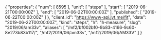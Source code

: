 {
  "properties": {
    "num": [
      8595
    ],
    "unit": [
      "steps"
    ],
    "start": [
      "2019-06-21T00:00:00Z"
    ],
    "end": [
      "2019-06-22T00:00:00Z"
    ],
    "published": [
      "2019-06-22T00:00:00Z"
    ]
  },
  "client_id": "https://www-api.jvt.me/fit",
  "date": "2019-06-22T00:00:00Z",
  "kind": "steps",
  "h": "h-measure",
  "slug": "2019/06/am33v",
  "aliases": [
    "/mf2/bf002b10-9b83-4166-9c60-8e273b83b117/",
    "/mf2/2019/06/am33v",
    "/mf2/2019/06/AM33V"
  ]
}
